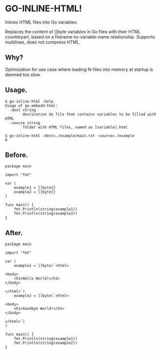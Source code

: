 # GO-INLINE-HTML!

Inlines HTML files into Go variables.

Replaces the content of []byte variables in Go files with their HTML counterpart, based on a filename-to-variable-name relationship. Supports multilines, does not compress HTML.

## Why?

Optimization for use case where loading N-files into memory at startup is deemed too slow.

## Usage.
```
$ go-inline-html -help
Usage of go-embedd-html:
  -dest string
        destination Go file that contains variables to be filled with HTML
  -source string
        folder with HTML files, named as [variable].html

$ go-inline-html -dest=./example/main.txt -source=./example
0
```

## Before.
```
package main

import "fmt"

var (
    example1 = []byte{}
    example2 = []byte{}
)

func main() {
    fmt.Println(string(example1))
    fmt.Println(string(example2))
}
```
## After.
```
package main

import "fmt"

var (
    example1 = []byte(`<html>

<body>
    <h1>Hello World!</h1>
</body>

</html>`)
    example2 = []byte(`<html>

<body>
    <h1>Goodbye World!</h1>
</body>

</html>`)
)

func main() {
    fmt.Println(string(example1))
    fmt.Println(string(example2))
}
```